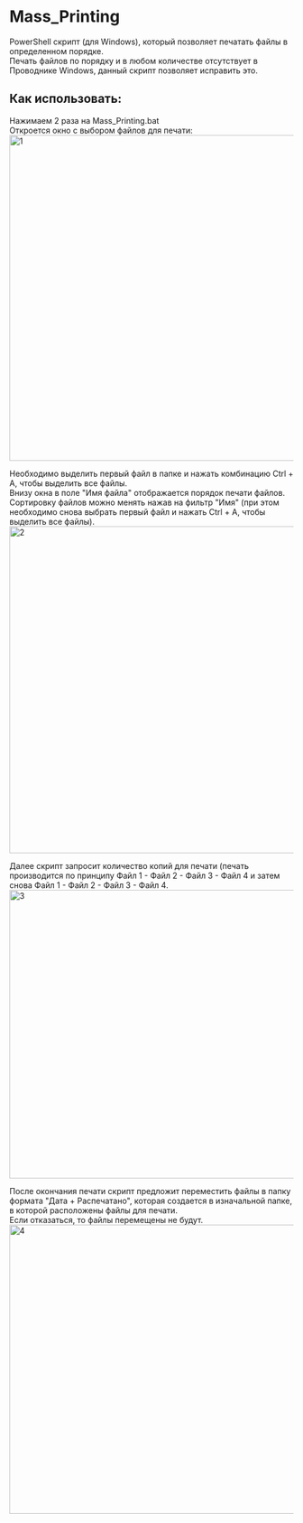 # Mass_Printing
PowerShell скрипт (для Windows), который позволяет печатать файлы в определенном порядке.  
Печать файлов по порядку и в любом количестве отсутствует в Проводнике Windows, данный скрипт позволяет исправить это.  
## Как использовать:  
Нажимаем 2 раза на Mass_Printing.bat  
Откроется окно с выбором файлов для печати:  
<img width="976" height="577" alt="1" src="https://github.com/user-attachments/assets/97bff790-d1bb-4179-a054-43849f1ef2fa" />  

Необходимо выделить первый файл в папке и нажать комбинацию Ctrl + A, чтобы выделить все файлы.  
Внизу окна в поле "Имя файла" отображается порядок печати файлов.  
Сортировку файлов можно менять нажав на фильтр "Имя" (при этом необходимо снова выбрать первый файл и нажать Ctrl + A, чтобы выделить все файлы).  
<img width="975" height="579" alt="2" src="https://github.com/user-attachments/assets/ce62aea5-ac38-4a65-acd9-099b21446e2c" />  

Далее скрипт запросит количество копий для печати (печать производится по принципу Файл 1 - Файл 2 - Файл 3 - Файл 4 и затем снова Файл 1 - Файл 2 - Файл 3 - Файл 4.  
<img width="979" height="511" alt="3" src="https://github.com/user-attachments/assets/a8eca607-0cd7-4015-b352-411a7b380df7" />  

После окончания печати скрипт предложит переместить файлы в папку формата "Дата + Распечатано", которая создается в изначальной папке, в которой расположены файлы для печати.  
Если отказаться, то файлы перемещены не будут.  
<img width="979" height="512" alt="4" src="https://github.com/user-attachments/assets/293c323e-61f0-48d7-8fca-2afbdf89af6c" />  
